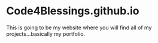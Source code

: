 # Code4Blessings.github.io
This is going to be my website where you will find all of my projects...basically my portfolio.  
